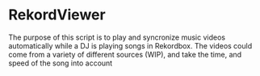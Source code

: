 # RekordViewer


The purpose of this script is to play and syncronize music videos automatically while a DJ is playing songs in Rekordbox. The videos could come from a variety of different sources (WIP), and take the time, and speed of the song into account